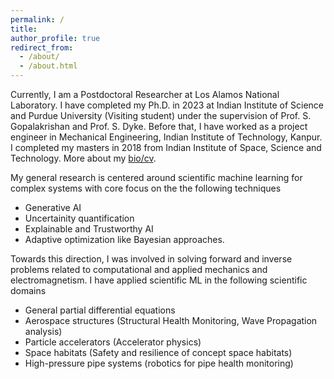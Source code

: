 ```yaml
---
permalink: /
title:
author_profile: true
redirect_from: 
  - /about/
  - /about.html
---
```


Currently, I am a Postdoctoral Researcher at Los Alamos National Laboratory. I have completed my Ph.D. in 2023 at Indian Institute of Science and Purdue University (Visiting student) under the supervision of Prof. S. Gopalakrishan and Prof. S. Dyke. Before that, I have worked as a project engineer in Mechanical Engineering, Indian Institute of Technology, Kanpur. I completed my masters in 2018 from Indian Institute of Space, Science and Technology. More about my [bio/cv](https://mahindrautela.github.io/cv/).

My general research is centered around scientific machine learning for complex systems with core focus on the the following techniques
* Generative AI
* Uncertainity quantification
* Explainable and Trustworthy AI
* Adaptive optimization like Bayesian approaches.

Towards this direction, I was involved in solving forward and inverse problems related to computational and applied mechanics and electromagnetism. I have applied scientific ML in the following scientific domains
* General partial differential equations
* Aerospace structures (Structural Health Monitoring, Wave Propagation analysis)
* Particle accelerators (Accelerator physics)
* Space habitats (Safety and resilience of concept space habitats)
* High-pressure pipe systems (robotics for pipe health monitoring)
